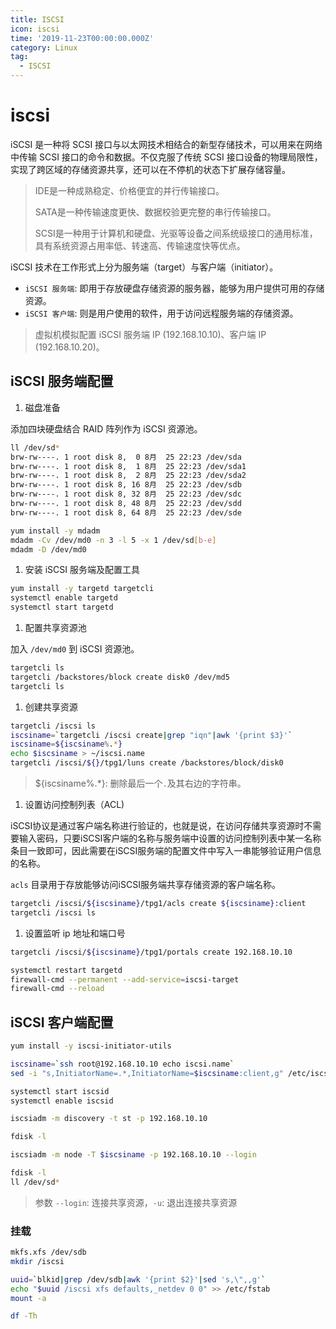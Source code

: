 ```yaml
---
title: ISCSI
icon: iscsi
time: '2019-11-23T00:00:00.000Z'
category: Linux
tag:
  - ISCSI
---
```


# iscsi

iSCSI 是一种将 SCSI 接口与以太网技术相结合的新型存储技术，可以用来在网络中传输 SCSI 接口的命令和数据。不仅克服了传统 SCSI 接口设备的物理局限性，实现了跨区域的存储资源共享，还可以在不停机的状态下扩展存储容量。

> IDE是一种成熟稳定、价格便宜的并行传输接口。
>
> SATA是一种传输速度更快、数据校验更完整的串行传输接口。
>
> SCSI是一种用于计算机和硬盘、光驱等设备之间系统级接口的通用标准，具有系统资源占用率低、转速高、传输速度快等优点。

iSCSI 技术在工作形式上分为服务端（target）与客户端（initiator）。

* `iSCSI 服务端`: 即用于存放硬盘存储资源的服务器，能够为用户提供可用的存储资源。
* `iSCSI 客户端`: 则是用户使用的软件，用于访问远程服务端的存储资源。

> 虚拟机模拟配置 iSCSI 服务端 IP \(192.168.10.10\)、客户端 IP \(192.168.10.20\)。

## iSCSI 服务端配置

1. 磁盘准备

添加四块硬盘结合 RAID 阵列作为 iSCSI 资源池。

```bash
ll /dev/sd*
brw-rw----. 1 root disk 8,  0 8月  25 22:23 /dev/sda
brw-rw----. 1 root disk 8,  1 8月  25 22:23 /dev/sda1
brw-rw----. 1 root disk 8,  2 8月  25 22:23 /dev/sda2
brw-rw----. 1 root disk 8, 16 8月  25 22:23 /dev/sdb
brw-rw----. 1 root disk 8, 32 8月  25 22:23 /dev/sdc
brw-rw----. 1 root disk 8, 48 8月  25 22:23 /dev/sdd
brw-rw----. 1 root disk 8, 64 8月  25 22:23 /dev/sde

yum install -y mdadm
mdadm -Cv /dev/md0 -n 3 -l 5 -x 1 /dev/sd[b-e]
mdadm -D /dev/md0
```

1. 安装 iSCSI 服务端及配置工具

```bash
yum install -y targetd targetcli
systemctl enable targetd
systemctl start targetd
```

1. 配置共享资源池

加入 `/dev/md0` 到 iSCSI 资源池。

```bash
targetcli ls
targetcli /backstores/block create disk0 /dev/md5
targetcli ls
```

1. 创建共享资源

```bash
targetcli /iscsi ls
iscsiname=`targetcli /iscsi create|grep "iqn"|awk '{print $3}'`
iscsiname=${iscsiname%.*}
echo $iscsiname > ~/iscsi.name
targetcli /iscsi/${}/tpg1/luns create /backstores/block/disk0
```

> ${iscsiname%.\*}: 删除最后一个`.`及其右边的字符串。

1. 设置访问控制列表（ACL\)

iSCSI协议是通过客户端名称进行验证的，也就是说，在访问存储共享资源时不需要输入密码，只要iSCSI客户端的名称与服务端中设置的访问控制列表中某一名称条目一致即可，因此需要在iSCSI服务端的配置文件中写入一串能够验证用户信息的名称。

`acls` 目录用于存放能够访问iSCSI服务端共享存储资源的客户端名称。

```bash
targetcli /iscsi/${iscsiname}/tpg1/acls create ${iscsiname}:client
targetcli /iscsi ls
```

1. 设置监听 ip 地址和端口号

```bash
targetcli /iscsi/${iscsiname}/tpg1/portals create 192.168.10.10

systemctl restart targetd
firewall-cmd --permanent --add-service=iscsi-target
firewall-cmd --reload
```

## iSCSI 客户端配置

```bash
yum install -y iscsi-initiator-utils

iscsiname=`ssh root@192.168.10.10 echo iscsi.name`
sed -i "s,InitiatorName=.*,InitiatorName=$iscsiname:client,g" /etc/iscsi/initiatorname.iscsi

systemctl start iscsid
systemctl enable iscsid

iscsiadm -m discovery -t st -p 192.168.10.10

fdisk -l

iscsiadm -m node -T $iscsiname -p 192.168.10.10 --login

fdisk -l
ll /dev/sd*
```

> 参数 `--login`: 连接共享资源，`-u`: 退出连接共享资源

### 挂载

```bash
mkfs.xfs /dev/sdb
mkdir /iscsi

uuid=`blkid|grep /dev/sdb|awk '{print $2}'|sed 's,\",,g'`
echo "$uuid /iscsi xfs defaults,_netdev 0 0" >> /etc/fstab
mount -a

df -Th
```


